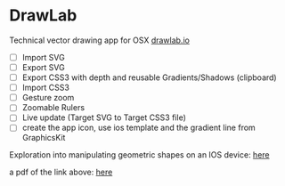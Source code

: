 # DrawLab 
Technical vector drawing app for OSX [drawlab.io](http://drawlab.io) 

- [ ] Import SVG 
- [ ] Export SVG
- [ ] Export CSS3 with depth and reusable Gradients/Shadows (clipboard)
- [ ] Import CSS3 
- [ ] Gesture zoom
- [ ] Zoomable Rulers
- [ ] Live update (Target SVG to Target CSS3 file)
- [ ] create the app icon, use ios template and the gradient line from GraphicsKit

Exploration into manipulating geometric shapes on an IOS device: [here](https://www.weheartswift.com/bezier-paths-gesture-recognizers/) 

a pdf of the link above: [here](https://dl.dropboxusercontent.com/u/2559476/_research/_drawlab/Bezier%20Paths%20and%20Gesture%20Recognizers%20-%20We%20%E2%9D%A4%20Swift.pdf) 
